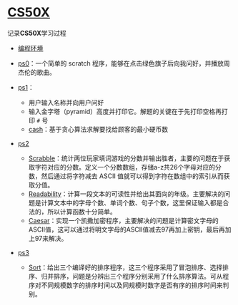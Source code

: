 # [CS50X](https://cs50.harvard.edu/x/2024/)

记录**CS50X**学习过程

- [编程环境](https://cs50.dev/)

- [ps0](https://cs50.harvard.edu/x/2024/weeks/0/)：一个简单的 scratch 程序，能够在点击绿色旗子后向我问好，并播放周杰伦的歌曲。
- [ps1](https://cs50.harvard.edu/x/2024/weeks/1/)：
  - 用户输入名称并向用户问好
  - 输入金字塔（pyramid）高度并打印它。解题的关键在于先打印空格再打印 `#` 号
  - [cash](https://cs50.harvard.edu/x/2024/psets/1/cash/)：基于贪心算法求解要找给顾客的最小硬币数
- [ps2](https://cs50.harvard.edu/x/2024/psets/2/)
  - [Scrabble](https://cs50.harvard.edu/x/2024/psets/2/scrabble/)：统计两位玩家填词游戏的分数并输出胜者，主要的问题在于获取字符对应的分数。定义一个分数数组，存储a-z共26个字母对应的分数，然后通过将字符减去 ASCII 值就可以得到字符在数组中的索引从而获取分值。
  - [Readability](https://cs50.harvard.edu/x/2024/psets/2/readability/)：计算一段文本的可读性并给出其面向的年级。主要解决的问题是计算文本中的字母个数、单词个数、句子个数，这里保证输入都是合法的，所以计算函数十分简单。
  - [Caesar](https://cs50.harvard.edu/x/2024/psets/2/caesar/)：实现一个凯撒加密程序，主要解决的问题是计算密文字母的ASCII值，这可以通过将明文字母的ASCII值减去97再加上密钥，最后再加上97来解决。
- [ps3](https://cs50.harvard.edu/x/2024/psets/3/)
  - [Sort](https://cs50.harvard.edu/x/2024/psets/3/sort/)：给出三个编译好的排序程序，这三个程序采用了冒泡排序、选择排序、归并排序，问题是分辨出三个程序分别采用了什么排序算法。可从程序对不同规模数字的排序时间以及同规模时数字是否有序的排序时间来判别。